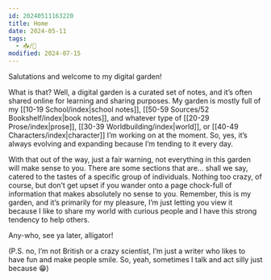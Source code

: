 ```yaml
---
id: 20240511163220
title: Home
date: 2024-05-11
tags:
  - 📥/🌲
modified: 2024-07-15
---
```

Salutations and welcome to my digital garden!

What is that? Well, a digital garden is a curated set of notes, and it’s often shared online for learning and sharing purposes. My garden is mostly full of my [[10-19 School/index|school notes]], [[50-59 Sources/52 Bookshelf/index|book notes]], and whatever type of [[20-29 Prose/index|prose]], [[30-39 Worldbuilding/index|world]], or [[40-49 Characters/index|character]] I’m working on at the moment. So, yes, it’s always evolving and expanding because I’m tending to it every day.

With that out of the way, just a fair warning, not everything in this garden will make sense to you. There are some sections that are… shall we say, catered to the tastes of a specific group of individuals. Nothing too crazy, of course, but don’t get upset if you wander onto a page chock-full of information that makes absolutely no sense to you. Remember, this is my garden, and it’s primarily for my pleasure, I’m just letting you view it because I like to share my world with curious people and I have this strong tendency to help others.

Any-who, see ya later, alligator!

(P.S. no, I’m not British or a crazy scientist, I’m just a writer who likes to have fun and make people smile. So, yeah, sometimes I talk and act silly just because 😁)
